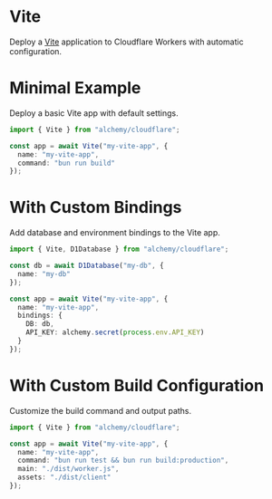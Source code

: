 # Vite

Deploy a [Vite](https://vitejs.dev/) application to Cloudflare Workers with automatic configuration.

# Minimal Example

Deploy a basic Vite app with default settings.

```ts
import { Vite } from "alchemy/cloudflare";

const app = await Vite("my-vite-app", {
  name: "my-vite-app",
  command: "bun run build"
});
```

# With Custom Bindings

Add database and environment bindings to the Vite app.

```ts
import { Vite, D1Database } from "alchemy/cloudflare";

const db = await D1Database("my-db", {
  name: "my-db"
});

const app = await Vite("my-vite-app", {
  name: "my-vite-app",
  bindings: {
    DB: db,
    API_KEY: alchemy.secret(process.env.API_KEY)
  }
});
```

# With Custom Build Configuration

Customize the build command and output paths.

```ts
import { Vite } from "alchemy/cloudflare";

const app = await Vite("my-vite-app", {
  name: "my-vite-app",
  command: "bun run test && bun run build:production",
  main: "./dist/worker.js",
  assets: "./dist/client"
});
```